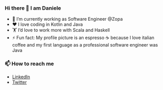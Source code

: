 ### Hi there 👋 I am Daniele

- 💼 I’m currently working as Software Engineer @Zopa 
- ❤️ I love coding in Kotlin and Java
- 🏋️ I’d love to work more with Scala and Haskell
- ⚡ Fun fact: My profile picture is an espresso ☕ because I love italian coffee and my first language as a professional software engineer was Java

### 📫 How to reach me
- [LinkedIn](https://www.linkedin.com/in/danieleascione/)
- [Twitter](https://twitter.com/Addirittura_Dan)

<!--
**audhumla/audhumla** is a ✨ _special_ ✨ repository because its `README.md` (this file) appears on your GitHub profile.

- 🤔 I’m looking for help with ...
- 💬 Ask me about ...
- 📫 How to reach me: ...
- 😄 Pronouns: ...
-->
